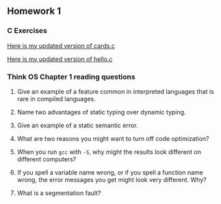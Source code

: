 ## Homework 1

### C Exercises

[Here is my updated version of cards.c](https://REPLACE/THIS/LINK)

[Here is my updated version of hello.c](https://REPLACE/THIS/LINK)

### Think OS Chapter 1 reading questions

1) Give an example of a feature common in interpreted languages that is rare in compiled languages.

2) Name two advantages of static typing over dynamic typing.

3) Give an example of a static semantic error.

4) What are two reasons you might want to turn off code optimization?

5) When you run `gcc` with `-S`, why might the results look different on different computers?

6) If you spell a variable name wrong, or if you spell a function name wrong, the error messages 
you get might look very different.  Why?

7) What is a segmentation fault?

